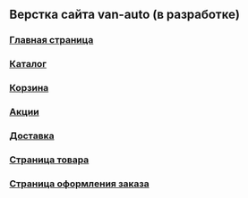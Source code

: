## Верстка сайта van-auto (в разработке)
### [Главная страница](http://van-auto.web-kitmedia.ru/)
### [Каталог](http://van-auto.web-kitmedia.ru/catalog.html)
### [Корзина](http://van-auto.web-kitmedia.ru/basket.html)
### [Акции](http://van-auto.web-kitmedia.ru/stocks.html)
### [Доставка](http://van-auto.web-kitmedia.ru/delivery.html)
### [Страница товара](http://van-auto.web-kitmedia.ru/card.html)
### [Страница оформления заказа](http://van-auto.web-kitmedia.ru/order.html)
